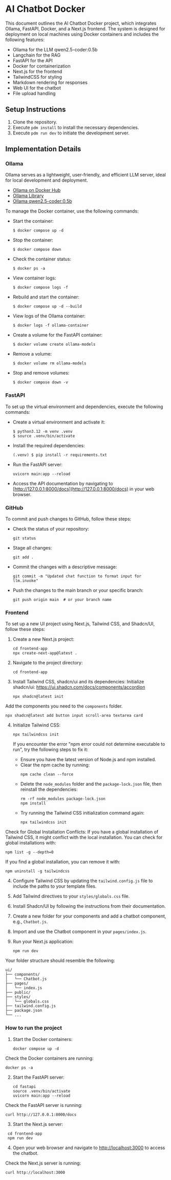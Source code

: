 # AI Chatbot Docker

This document outlines the AI Chatbot Docker project, which integrates Ollama, FastAPI, Docker, and a Next.js frontend. The system is designed for deployment on local machines using Docker containers and includes the following features:

- Ollama for the LLM qwen2.5-coder:0.5b
- Langchain for the RAG
- FastAPI for the API
- Docker for containerization
- Next.js for the frontend
- TailwindCSS for styling
- Markdown rendering for responses
- Web UI for the chatbot
- File upload handling

## Setup Instructions

1. Clone the repository.
2. Execute `pdm install` to install the necessary dependencies.
3. Execute `pdm run dev` to initiate the development server.

## Implementation Details

### Ollama

Ollama serves as a lightweight, user-friendly, and efficient LLM server, ideal for local development and deployment.

- [Ollama on Docker Hub](https://hub.docker.com/search?q=ollama)
- [Ollama Library](https://ollama.com/library)
- [Ollama qwen2.5-coder:0.5b](https://ollama.com/library/qwen2.5-coder:0.5b)

To manage the Docker container, use the following commands:

- Start the container:
  ```
  $ docker compose up -d
  ```

- Stop the container:
  ```
  $ docker compose down
  ```

- Check the container status:
  ```
  $ docker ps -a
  ```

- View container logs:
  ```
  $ docker compose logs -f
  ```

- Rebuild and start the container:
  ```
  $ docker compose up -d --build
  ```

- View logs of the Ollama container:
  ```
  $ docker logs -f ollama-container
  ```

- Create a volume for the FastAPI container:
  ```
  $ docker volume create ollama-models
  ```

- Remove a volume:
  ```
  $ docker volume rm ollama-models
  ```

- Stop and remove volumes:
  ```
  $ docker compose down -v
  ```

### FastAPI

To set up the virtual environment and dependencies, execute the following commands:

- Create a virtual environment and activate it:
  ```
  $ python3.12 -m venv .venv
  $ source .venv/bin/activate
  ```

- Install the required dependencies:
  ```
  (.venv) $ pip install -r requirements.txt
  ```

- Run the FastAPI server:
  ```
  uvicorn main:app --reload
  ```

- Access the API documentation by navigating to [http://127.0.0.1:8000/docs](http://127.0.0.1:8000/docs) in your web browser.

### GitHub

To commit and push changes to GitHub, follow these steps:

- Check the status of your repository:
  ```
  git status
  ```

- Stage all changes:
  ```
  git add .
  ```

- Commit the changes with a descriptive message:
  ```
  git commit -m "Updated chat function to format input for llm.invoke"
  ```

- Push the changes to the main branch or your specific branch:
  ```
  git push origin main  # or your branch name
  ```

### Frontend

To set up a new UI project using Next.js, Tailwind CSS, and Shadcn/UI, follow these steps:

1. Create a new Next.js project:
   ```
   cd frontend-app
   npx create-next-app@latest .
   ```

2. Navigate to the project directory:
   ```
   cd frontend-app
   ```

3. Install Tailwind CSS, shadcn/ui and its dependencies:
Initialize shadcn/ui:
https://ui.shadcn.com/docs/components/accordion
   ```
   npx shadcn@latest init
   ```

Add the components you need to the `components` folder.
   ```
   npx shadcn@latest add button input scroll-area textarea card
   ```

4. Initialize Tailwind CSS:
   ```
   npx tailwindcss init
   ```

   If you encounter the error "npm error could not determine executable to run", try the following steps to fix it:
   - Ensure you have the latest version of Node.js and npm installed.
   - Clear the npm cache by running:
     ```
     npm cache clean --force
     ```
   - Delete the `node_modules` folder and the `package-lock.json` file, then reinstall the dependencies:
     ```
     rm -rf node_modules package-lock.json
     npm install
     ```
   - Try running the Tailwind CSS initialization command again:
     ```
     npx tailwindcss init
     ```
     
Check for Global Installation Conflicts:
If you have a global installation of Tailwind CSS, it might conflict with the local installation. You can check for global installations with:
```
npm list -g --depth=0
```

If you find a global installation, you can remove it with:
```
npm uninstall -g tailwindcss
```

4. Configure Tailwind CSS by updating the `tailwind.config.js` file to include the paths to your template files.

5. Add Tailwind directives to your `styles/globals.css` file.

6. Install Shadcn/UI by following the instructions from their documentation.

7. Create a new folder for your components and add a chatbot component, e.g., `Chatbot.js`.

8. Import and use the Chatbot component in your `pages/index.js`.

9. Run your Next.js application:
   ```
   npm run dev
   ```

Your folder structure should resemble the following:

```
ui/
├── components/
│   └── Chatbot.js
├── pages/
│   └── index.js
├── public/
├── styles/
│   └── globals.css
├── tailwind.config.js
├── package.json
└── ...
```

### How to run the project

1. Start the Docker containers:
   ```
   docker compose up -d
   ```

Check the Docker containers are running:
```
docker ps -a
```

2. Start the FastAPI server:
   ```
   cd fastapi
   source .venv/bin/activate
   uvicorn main:app --reload
   ```

Check the FastAPI server is running:
```
curl http://127.0.0.1:8000/docs
```


3. Start the Next.js server:
  ```
   cd frontend-app
   npm run dev
   ```

4. Open your web browser and navigate to [http://localhost:3000](http://localhost:3000) to access the chatbot.

Check the Next.js server is running:
```
curl http://localhost:3000
```
